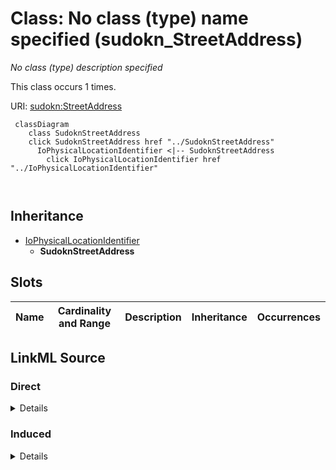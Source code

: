 

# Class: No class (type) name specified (sudokn_StreetAddress)


_No class (type) description specified_






This class occurs 1 times.


URI: [sudokn:StreetAddress](http://asu.edu/semantics/SUDOKN/StreetAddress)






```mermaid
 classDiagram
    class SudoknStreetAddress
    click SudoknStreetAddress href "../SudoknStreetAddress"
      IoPhysicalLocationIdentifier <|-- SudoknStreetAddress
        click IoPhysicalLocationIdentifier href "../IoPhysicalLocationIdentifier"
      
      
```





## Inheritance
* [IoPhysicalLocationIdentifier](../classes/IoPhysicalLocationIdentifier.md)
    * **SudoknStreetAddress**



## Slots

| Name | Cardinality and Range | Description | Inheritance | Occurrences |
| ---  | --- | --- | --- | --- |














## LinkML Source

<!-- TODO: investigate https://stackoverflow.com/questions/37606292/how-to-create-tabbed-code-blocks-in-mkdocs-or-sphinx -->

### Direct

<details>

```yaml
name: sudokn_StreetAddress
conforms_to: No schema conformance document specified
annotations:
  count:
    tag: count
    value: 1
description: No class (type) description specified
title: No class (type) name specified
from_schema: sudokn-kg
rank: 1000
is_a: io_PhysicalLocationIdentifier
class_uri: sudokn:StreetAddress

```
</details>

### Induced

<details>

```yaml
name: sudokn_StreetAddress
conforms_to: No schema conformance document specified
annotations:
  count:
    tag: count
    value: 1
description: No class (type) description specified
title: No class (type) name specified
from_schema: sudokn-kg
rank: 1000
is_a: io_PhysicalLocationIdentifier
class_uri: sudokn:StreetAddress

```
</details>